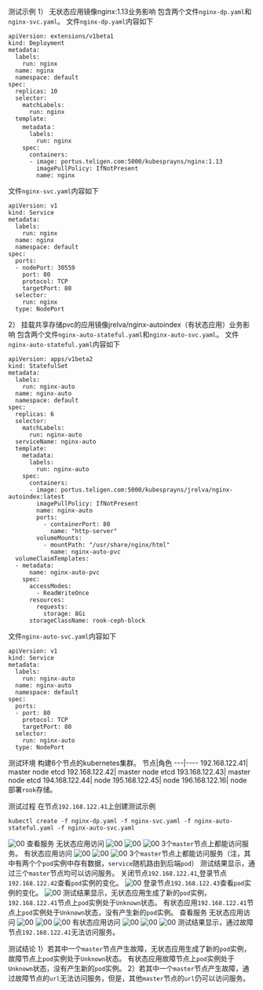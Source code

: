 测试示例
1） 无状态应用镜像nginx:1.13业务影响
包含两个文件```nginx-dp.yaml```和```nginx-svc.yaml```。
文件```nginx-dp.yaml```内容如下
```
apiVersion: extensions/v1beta1
kind: Deployment
metadata:
  labels:
    run: nginx
  name: nginx
  namespace: default
spec:
  replicas: 10
  selector:
    matchLabels:
      run: nginx
  template:
    metadata：
      labels:
        run: nginx
    spec:
      containers:
      - image: portus.teligen.com:5000/kubesprayns/nginx:1.13
        imagePullPolicy: IfNotPresent
        name: nginx
```
文件```nginx-svc.yaml```内容如下
```
apiVersion: v1
kind: Service
metadata:
  labels:
    run: nginx
  name: nginx
  namespace: default
spec:
  ports:
  - nodePort: 30559
    port: 80
    protocol: TCP
    targetPort: 80
  selector:
    run: nginx
  type: NodePort
```

2） 挂载共享存储pvc的应用镜像jrelva/nginx-autoindex（有状态应用）业务影响
包含两个文件```nginx-auto-stateful.yaml```和```nginx-auto-svc.yaml```。
文件```nginx-auto-stateful.yaml```内容如下
```
apiVersion: apps/v1beta2
kind: StatefulSet
metadata:
  labels:
    run: nginx-auto
  name: nginx-auto
  namespace: default
spec:
  replicas: 6
  selector:
    matchLabels:
      run: nginx-auto
  serviceName: nginx-auto
  template:
    metadata:
      labels:
        run: nginx-auto
    spec:
      containers:
      - image: portus.teligen.com:5000/kubesprayns/jrelva/nginx-autoindex:latest
        imagePullPolicy: IfNotPresent
        name: nginx-auto
        ports:
          - containerPort: 80
            name: "http-server"
        volumeMounts:
          - mountPath: "/usr/share/nginx/html"
            name: nginx-auto-pvc
  volumeClaimTemplates:
  - metadata:
      name: nginx-auto-pvc
    spec:
      accessModes:
        - ReadWriteOnce
      resources:
        requests:
          storage: 8Gi
      storageClassName: rook-ceph-block
```
文件```nginx-auto-svc.yaml```内容如下
```
apiVersion: v1
kind: Service
metadata:
  labels:
    run: nginx-auto
  name: nginx-auto
  namespace: default
spec:
  ports:
  - port: 80
    protocol: TCP
    targetPort: 80
  selector:
    run: nginx-auto
  type: NodePort
```

测试环境
构建6个节点的kubernetes集群。
节点|角色
---|----
192.168.122.41| master node etcd
192.168.122.42| master node etcd
193.168.122.43| master node etcd
194.168.122.44| node
195.168.122.45| node
196.168.122.16| node
部署```rook```存储。

测试过程
在节点```192.168.122.41```上创建测试示例
```
kubectl create -f nginx-dp.yaml -f nginx-svc.yaml -f nginx-auto-stateful.yaml -f nginx-auto-svc.yaml
```
![00](./testk8s/11.png "00")
查看服务
无状态应用访问
![00](./testk8s/12.png "00")
![00](./testk8s/14.png "00")
![00](./testk8s/15.png "00")
3个```master```节点上都能访问服务。
有状态应用访问
![00](./testk8s/41.png "00")
![00](./testk8s/42.png "00")
![00](./testk8s/43.png "00")
3个```master```节点上都能访问服务（注，其中有两个个```pod```实例中存有数据，```service```随机路由到后端```pod```）
测试结果显示，通过三个```master```节点均可以访问服务。
关闭节点```192.168.122.41```,登录节点```192.168.122.42```查看```pod```实例的变化。
![00](./testk8s/21.png "00")
登录节点```192.168.122.43```查看```pod```实例的变化。
![00](./testk8s/22.png "00")
测试结果显示，无状态应用生成了新的```pod```实例，```192.168.122.41```节点上```pod```实例处于```Unknown```状态。
有状态应用```192.168.122.41```节点上```pod```实例处于```Unknown```状态，没有产生新的```pod```实例。
查看服务
无状态应用访问
![00](./testk8s/31.png "00")
![00](./testk8s/32.png "00")
![00](./testk8s/33.png "00")
有状态应用访问
![00](./testk8s/24.png "00")
![00](./testk8s/25.png "00")
![00](./testk8s/26.png "00")
测试结果显示，通过故障节点```192.168.122.41```无法访问服务。

测试结论
1）若其中一个```master```节点产生故障，无状态应用生成了新的```pod```实例，故障节点上```pod```实例处于```Unknown```状态。
有状态应用故障节点上```pod```实例处于```Unknown```状态，没有产生新的```pod```实例。
2）若其中一个```master```节点产生故障，通过故障节点的```url```无法访问服务，但是，其他```master```节点的```url```仍可以访问服务。